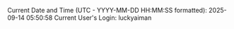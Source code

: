 Current Date and Time (UTC - YYYY-MM-DD HH:MM:SS formatted): 2025-09-14 05:50:58
Current User's Login: luckyaiman
